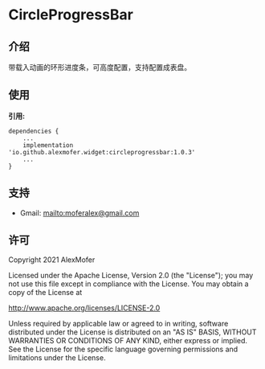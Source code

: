 CircleProgressBar
=========

介绍
---

带载入动画的环形进度条，可高度配置，支持配置成表盘。

使用
---

**引用:**
```
dependencies {
    ...
    implementation 'io.github.alexmofer.widget:circleprogressbar:1.0.3'
    ...
}
```

支持
---

- Gmail: <mailto:moferalex@gmail.com>

许可
---

Copyright 2021 AlexMofer

Licensed under the Apache License, Version 2.0 (the "License");
you may not use this file except in compliance with the License.
You may obtain a copy of the License at

   http://www.apache.org/licenses/LICENSE-2.0

Unless required by applicable law or agreed to in writing, software
distributed under the License is distributed on an "AS IS" BASIS,
WITHOUT WARRANTIES OR CONDITIONS OF ANY KIND, either express or implied.
See the License for the specific language governing permissions and
limitations under the License.
